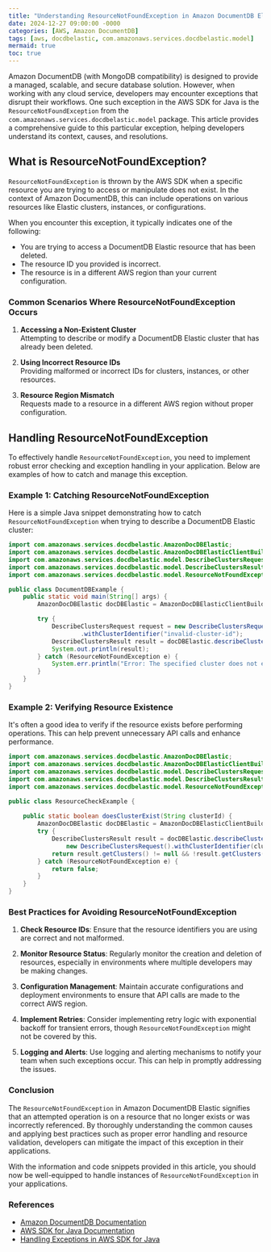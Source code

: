 ```yaml
---
title: "Understanding ResourceNotFoundException in Amazon DocumentDB Elastic"
date: 2024-12-27 09:00:00 -0000
categories: [AWS, Amazon DocumentDB]
tags: [aws, docdbelastic, com.amazonaws.services.docdbelastic.model]
mermaid: true
toc: true
---
```



Amazon DocumentDB (with MongoDB compatibility) is designed to provide a managed, scalable, and secure database solution. However, when working with any cloud service, developers may encounter exceptions that disrupt their workflows. One such exception in the AWS SDK for Java is the `ResourceNotFoundException` from the `com.amazonaws.services.docdbelastic.model` package. This article provides a comprehensive guide to this particular exception, helping developers understand its context, causes, and resolutions.

## What is ResourceNotFoundException?

`ResourceNotFoundException` is thrown by the AWS SDK when a specific resource you are trying to access or manipulate does not exist. In the context of Amazon DocumentDB, this can include operations on various resources like Elastic clusters, instances, or configurations. 

When you encounter this exception, it typically indicates one of the following:

- You are trying to access a DocumentDB Elastic resource that has been deleted.
- The resource ID you provided is incorrect.
- The resource is in a different AWS region than your current configuration.

### Common Scenarios Where ResourceNotFoundException Occurs

1. **Accessing a Non-Existent Cluster**  
   Attempting to describe or modify a DocumentDB Elastic cluster that has already been deleted.

2. **Using Incorrect Resource IDs**  
   Providing malformed or incorrect IDs for clusters, instances, or other resources.

3. **Resource Region Mismatch**  
   Requests made to a resource in a different AWS region without proper configuration.

## Handling ResourceNotFoundException

To effectively handle `ResourceNotFoundException`, you need to implement robust error checking and exception handling in your application. Below are examples of how to catch and manage this exception.

### Example 1: Catching ResourceNotFoundException

Here is a simple Java snippet demonstrating how to catch `ResourceNotFoundException` when trying to describe a DocumentDB Elastic cluster:

```java
import com.amazonaws.services.docdbelastic.AmazonDocDBElastic;
import com.amazonaws.services.docdbelastic.AmazonDocDBElasticClientBuilder;
import com.amazonaws.services.docdbelastic.model.DescribeClustersRequest;
import com.amazonaws.services.docdbelastic.model.DescribeClustersResult;
import com.amazonaws.services.docdbelastic.model.ResourceNotFoundException;

public class DocumentDBExample {
    public static void main(String[] args) {
        AmazonDocDBElastic docDBElastic = AmazonDocDBElasticClientBuilder.standard().build();

        try {
            DescribeClustersRequest request = new DescribeClustersRequest()
                    .withClusterIdentifier("invalid-cluster-id");
            DescribeClustersResult result = docDBElastic.describeClusters(request);
            System.out.println(result);
        } catch (ResourceNotFoundException e) {
            System.err.println("Error: The specified cluster does not exist: " + e.getMessage());
        }
    }
}
```

### Example 2: Verifying Resource Existence

It's often a good idea to verify if the resource exists before performing operations. This can help prevent unnecessary API calls and enhance performance.

```java
import com.amazonaws.services.docdbelastic.AmazonDocDBElastic;
import com.amazonaws.services.docdbelastic.AmazonDocDBElasticClientBuilder;
import com.amazonaws.services.docdbelastic.model.DescribeClustersRequest;
import com.amazonaws.services.docdbelastic.model.DescribeClustersResult;
import com.amazonaws.services.docdbelastic.model.ResourceNotFoundException;

public class ResourceCheckExample {
    
    public static boolean doesClusterExist(String clusterId) {
        AmazonDocDBElastic docDBElastic = AmazonDocDBElasticClientBuilder.standard().build();
        try {
            DescribeClustersResult result = docDBElastic.describeClusters(
                new DescribeClustersRequest().withClusterIdentifier(clusterId));
            return result.getClusters() != null && !result.getClusters().isEmpty();
        } catch (ResourceNotFoundException e) {
            return false;
        }
    }
}
```

### Best Practices for Avoiding ResourceNotFoundException

1. **Check Resource IDs**: Ensure that the resource identifiers you are using are correct and not malformed.

2. **Monitor Resource Status**: Regularly monitor the creation and deletion of resources, especially in environments where multiple developers may be making changes.

3. **Configuration Management**: Maintain accurate configurations and deployment environments to ensure that API calls are made to the correct AWS region.

4. **Implement Retries**: Consider implementing retry logic with exponential backoff for transient errors, though `ResourceNotFoundException` might not be covered by this.

5. **Logging and Alerts**: Use logging and alerting mechanisms to notify your team when such exceptions occur. This can help in promptly addressing the issues.

### Conclusion

The `ResourceNotFoundException` in Amazon DocumentDB Elastic signifies that an attempted operation is on a resource that no longer exists or was incorrectly referenced. By thoroughly understanding the common causes and applying best practices such as proper error handling and resource validation, developers can mitigate the impact of this exception in their applications.

With the information and code snippets provided in this article, you should now be well-equipped to handle instances of `ResourceNotFoundException` in your applications. 

### References

- [Amazon DocumentDB Documentation](https://docs.aws.amazon.com/documentdb/latest/developerguide/what-is.html)
- [AWS SDK for Java Documentation](https://docs.aws.amazon.com/sdk-for-java/latest/developer-guide/overview.html)
- [Handling Exceptions in AWS SDK for Java](https://docs.aws.amazon.com/sdk-for-java/latest/developer-guide/exception-handling.html)